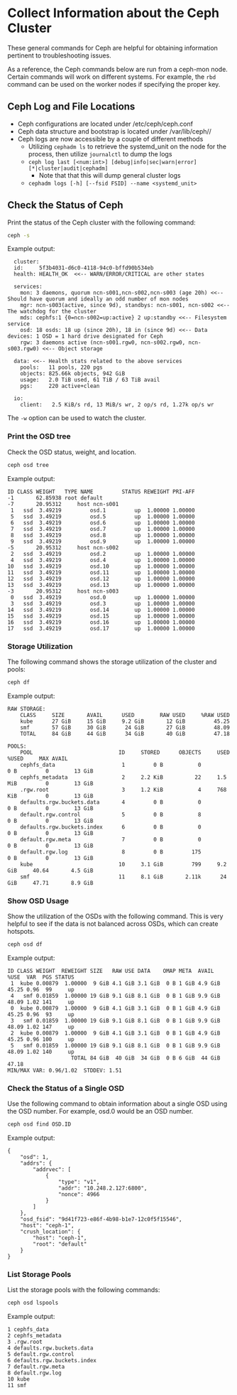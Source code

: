# Collect Information about the Ceph Cluster

These general commands for Ceph are helpful for obtaining information pertinent to troubleshooting issues.

As a reference, the Ceph commands below are run from a ceph-mon node. Certain commands will work on different systems. For example, the `rbd` command can be used on the worker nodes if specifying the proper key.

## Ceph Log and File Locations

- Ceph configurations are located under /etc/ceph/ceph.conf
- Ceph data structure and bootstrap is located under /var/lib/ceph/<fsid>/
- Ceph logs are now accessible by a couple of different methods
  - Utilizing `cephadm ls` to retrieve the systemd_unit on the node for the process, then utilize `journalctl` to dump the logs
  - `ceph log last [<num:int>] [debug|info|sec|warn|error] [*|cluster|audit|cephadm]`
    - Note that that this will dump general cluster logs
  - `cephadm logs [-h] [--fsid FSID] --name <systemd_unit>`

## Check the Status of Ceph

Print the status of the Ceph cluster with the following command:

```bash
ceph -s
```

Example output:

```
  cluster:
  id:     5f3b4031-d6c0-4118-94c0-bffd90b534eb
  health: HEALTH_OK  <<-- WARN/ERROR/CRITICAL are other states

  services:
    mon: 3 daemons, quorum ncn-s001,ncn-s002,ncn-s003 (age 20h) <<-- Should have quorum and ideally an odd number of mon nodes
    mgr: ncn-s003(active, since 9d), standbys: ncn-s001, ncn-s002 <<-- The watchdog for the cluster
    mds: cephfs:1 {0=ncn-s002=up:active} 2 up:standby <<-- Filesystem service
    osd: 18 osds: 18 up (since 20h), 18 in (since 9d) <<-- Data devices: 1 OSD = 1 hard drive designated for Ceph
    rgw: 3 daemons active (ncn-s001.rgw0, ncn-s002.rgw0, ncn-s003.rgw0) <<-- Object storage

  data: <<-- Health stats related to the above services
    pools:   11 pools, 220 pgs
    objects: 825.66k objects, 942 GiB
    usage:   2.0 TiB used, 61 TiB / 63 TiB avail
    pgs:     220 active+clean

  io:
    client:   2.5 KiB/s rd, 13 MiB/s wr, 2 op/s rd, 1.27k op/s wr
```

The `-w` option can be used to watch the cluster.

### Print the OSD tree

Check the OSD status, weight, and location.

```bash
ceph osd tree
```

Example output:

```
ID CLASS WEIGHT   TYPE NAME         STATUS REWEIGHT PRI-AFF
-1       62.85938 root default
-7       20.95312     host ncn-s001
 1   ssd  3.49219         osd.1         up  1.00000 1.00000
 5   ssd  3.49219         osd.5         up  1.00000 1.00000
 6   ssd  3.49219         osd.6         up  1.00000 1.00000
 7   ssd  3.49219         osd.7         up  1.00000 1.00000
 8   ssd  3.49219         osd.8         up  1.00000 1.00000
 9   ssd  3.49219         osd.9         up  1.00000 1.00000
-5       20.95312     host ncn-s002
 2   ssd  3.49219         osd.2         up  1.00000 1.00000
 4   ssd  3.49219         osd.4         up  1.00000 1.00000
10   ssd  3.49219         osd.10        up  1.00000 1.00000
11   ssd  3.49219         osd.11        up  1.00000 1.00000
12   ssd  3.49219         osd.12        up  1.00000 1.00000
13   ssd  3.49219         osd.13        up  1.00000 1.00000
-3       20.95312     host ncn-s003
 0   ssd  3.49219         osd.0         up  1.00000 1.00000
 3   ssd  3.49219         osd.3         up  1.00000 1.00000
14   ssd  3.49219         osd.14        up  1.00000 1.00000
15   ssd  3.49219         osd.15        up  1.00000 1.00000
16   ssd  3.49219         osd.16        up  1.00000 1.00000
17   ssd  3.49219         osd.17        up  1.00000 1.00000
```

### Storage Utilization

The following command shows the storage utilization of the cluster and pools:

```bash
ceph df
```

Example output:

```
RAW STORAGE:
    CLASS     SIZE       AVAIL      USED        RAW USED     %RAW USED
    kube      27 GiB     15 GiB     9.2 GiB       12 GiB         45.25
    smf       57 GiB     30 GiB      24 GiB       27 GiB         48.09
    TOTAL     84 GiB     44 GiB      34 GiB       40 GiB         47.18

POOLS:
    POOL                           ID     STORED      OBJECTS     USED        %USED     MAX AVAIL
    cephfs_data                     1         0 B           0         0 B         0        13 GiB
    cephfs_metadata                 2     2.2 KiB          22     1.5 MiB         0        13 GiB
    .rgw.root                       3     1.2 KiB           4     768 KiB         0        13 GiB
    defaults.rgw.buckets.data       4         0 B           0         0 B         0        13 GiB
    default.rgw.control             5         0 B           8         0 B         0        13 GiB
    defaults.rgw.buckets.index      6         0 B           0         0 B         0        13 GiB
    default.rgw.meta                7         0 B           0         0 B         0        13 GiB
    default.rgw.log                 8         0 B         175         0 B         0        13 GiB
    kube                           10     3.1 GiB         799     9.2 GiB     40.64       4.5 GiB
    smf                            11     8.1 GiB       2.11k      24 GiB     47.71       8.9 GiB
```

### Show OSD Usage

Show the utilization of the OSDs with the following command. This is very helpful to see if the data is not balanced across OSDs, which can create hotspots.

```bash
ceph osd df
```

Example output:

```
ID CLASS WEIGHT  REWEIGHT SIZE   RAW USE DATA    OMAP META  AVAIL   %USE  VAR  PGS STATUS
 1  kube 0.00879  1.00000  9 GiB 4.1 GiB 3.1 GiB  0 B 1 GiB 4.9 GiB 45.25 0.96  99     up
 4   smf 0.01859  1.00000 19 GiB 9.1 GiB 8.1 GiB  0 B 1 GiB 9.9 GiB 48.09 1.02 141     up
 0  kube 0.00879  1.00000  9 GiB 4.1 GiB 3.1 GiB  0 B 1 GiB 4.9 GiB 45.25 0.96  93     up
 3   smf 0.01859  1.00000 19 GiB 9.1 GiB 8.1 GiB  0 B 1 GiB 9.9 GiB 48.09 1.02 147     up
 2  kube 0.00879  1.00000  9 GiB 4.1 GiB 3.1 GiB  0 B 1 GiB 4.9 GiB 45.25 0.96 100     up
 5   smf 0.01859  1.00000 19 GiB 9.1 GiB 8.1 GiB  0 B 1 GiB 9.9 GiB 48.09 1.02 140     up
                    TOTAL 84 GiB  40 GiB  34 GiB  0 B 6 GiB  44 GiB 47.18
MIN/MAX VAR: 0.96/1.02  STDDEV: 1.51
```

### Check the Status of a Single OSD

Use the following command to obtain information about a single OSD using the OSD number. For example, osd.0 would be an OSD number.

```bash
ceph osd find OSD.ID
```

Example output:

```
{
    "osd": 1,
    "addrs": {
        "addrvec": [
            {
                "type": "v1",
                "addr": "10.248.2.127:6800",
                "nonce": 4966
            }
        ]
    },
    "osd_fsid": "9d41f723-e86f-4b98-b1e7-12c0f5f15546",
    "host": "ceph-1",
    "crush_location": {
        "host": "ceph-1",
        "root": "default"
    }
}
```

### List Storage Pools

List the storage pools with the following commands:

```bash
ceph osd lspools
```

Example output:

```
1 cephfs_data
2 cephfs_metadata
3 .rgw.root
4 defaults.rgw.buckets.data
5 default.rgw.control
6 defaults.rgw.buckets.index
7 default.rgw.meta
8 default.rgw.log
10 kube
11 smf
```

